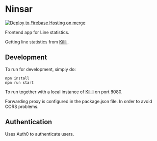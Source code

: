 # Ninsar
[![Deploy to Firebase Hosting on merge](https://github.com/entur/ninsar/actions/workflows/firebase-hosting-merge.yml/badge.svg)](https://github.com/entur/ninsar/actions/workflows/firebase-hosting-merge.yml)

Frontend app for Line statistics. 

Getting line statistics from [Kilili](https://github.com/entur/kilili).

## Development

To run for development, simply do:

```
npm install
npm run start
```

To run together with a local instance of [Kilili](https://github.com/entur/kilili) on port 8080.

Forwarding proxy is configured in the package.json file. In order to avoid CORS problems.

## Authentication

Uses Auth0 to authenticate users.
